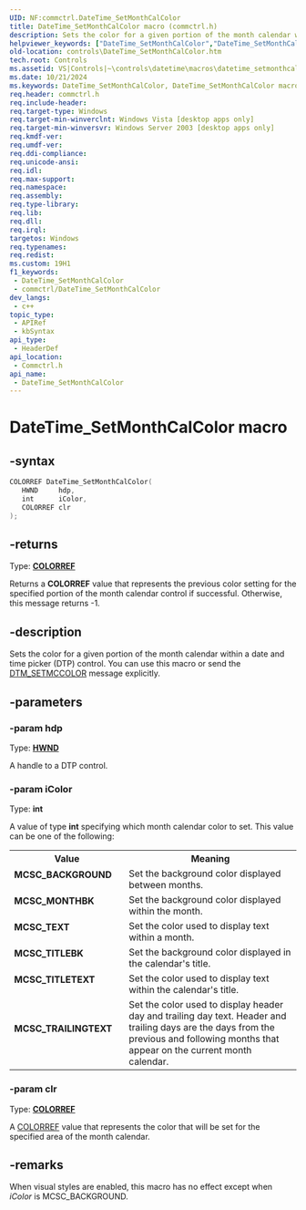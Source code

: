 ```yaml
---
UID: NF:commctrl.DateTime_SetMonthCalColor
title: DateTime_SetMonthCalColor macro (commctrl.h)
description: Sets the color for a given portion of the month calendar within a date and time picker (DTP) control. You can use this macro or send the DTM_SETMCCOLOR message explicitly.
helpviewer_keywords: ["DateTime_SetMonthCalColor","DateTime_SetMonthCalColor macro [Windows Controls]","MCSC_BACKGROUND","MCSC_MONTHBK","MCSC_TEXT","MCSC_TITLEBK","MCSC_TITLETEXT","MCSC_TRAILINGTEXT","_win32_DateTime_SetMonthCalColor","_win32_DateTime_SetMonthCalColor_cpp","commctrl/DateTime_SetMonthCalColor","controls.DateTime_SetMonthCalColor","controls._win32_DateTime_SetMonthCalColor"]
old-location: controls\DateTime_SetMonthCalColor.htm
tech.root: Controls
ms.assetid: VS|Controls|~\controls\datetime\macros\datetime_setmonthcalcolor.htm
ms.date: 10/21/2024
ms.keywords: DateTime_SetMonthCalColor, DateTime_SetMonthCalColor macro [Windows Controls], MCSC_BACKGROUND, MCSC_MONTHBK, MCSC_TEXT, MCSC_TITLEBK, MCSC_TITLETEXT, MCSC_TRAILINGTEXT, _win32_DateTime_SetMonthCalColor, _win32_DateTime_SetMonthCalColor_cpp, commctrl/DateTime_SetMonthCalColor, controls.DateTime_SetMonthCalColor, controls._win32_DateTime_SetMonthCalColor
req.header: commctrl.h
req.include-header: 
req.target-type: Windows
req.target-min-winverclnt: Windows Vista [desktop apps only]
req.target-min-winversvr: Windows Server 2003 [desktop apps only]
req.kmdf-ver: 
req.umdf-ver: 
req.ddi-compliance: 
req.unicode-ansi: 
req.idl: 
req.max-support: 
req.namespace: 
req.assembly: 
req.type-library: 
req.lib: 
req.dll: 
req.irql: 
targetos: Windows
req.typenames: 
req.redist: 
ms.custom: 19H1
f1_keywords:
 - DateTime_SetMonthCalColor
 - commctrl/DateTime_SetMonthCalColor
dev_langs:
 - c++
topic_type:
 - APIRef
 - kbSyntax
api_type:
 - HeaderDef
api_location:
 - Commctrl.h
api_name:
 - DateTime_SetMonthCalColor
---
```


# DateTime_SetMonthCalColor macro

## -syntax

```cpp
COLORREF DateTime_SetMonthCalColor(
   HWND     hdp,
   int      iColor,
   COLORREF clr
);
```

## -returns

Type: **[COLORREF](/windows/desktop/winprog/windows-data-types)**

Returns a <b>COLORREF</b> value that represents the previous color setting for the specified portion of the month calendar control if successful. Otherwise, this message returns -1.

## -description

Sets the color for a given portion of the month calendar within a date and time picker (DTP) control. You can use this macro or send the <a href="/windows/desktop/Controls/dtm-setmccolor">DTM_SETMCCOLOR</a> message explicitly.

## -parameters

### -param hdp

Type: <b><a href="/windows/desktop/WinProg/windows-data-types">HWND</a></b>

A handle to a DTP control.

### -param iColor

Type: <b>int</b>

A value of type <b>int</b> specifying which month calendar color to set. This value can be one of the following: 

<table>
<tr>
<th>Value</th>
<th>Meaning</th>
</tr>
<tr>
<td width="40%"><a id="MCSC_BACKGROUND"></a><a id="mcsc_background"></a><dl>
<dt><b>MCSC_BACKGROUND</b></dt>
</dl>
</td>
<td width="60%">
Set the background color displayed between months.

</td>
</tr>
<tr>
<td width="40%"><a id="MCSC_MONTHBK"></a><a id="mcsc_monthbk"></a><dl>
<dt><b>MCSC_MONTHBK</b></dt>
</dl>
</td>
<td width="60%">
Set the background color displayed within the month.

</td>
</tr>
<tr>
<td width="40%"><a id="MCSC_TEXT"></a><a id="mcsc_text"></a><dl>
<dt><b>MCSC_TEXT</b></dt>
</dl>
</td>
<td width="60%">
Set the color used to display text within a month.

</td>
</tr>
<tr>
<td width="40%"><a id="MCSC_TITLEBK"></a><a id="mcsc_titlebk"></a><dl>
<dt><b>MCSC_TITLEBK</b></dt>
</dl>
</td>
<td width="60%">
Set the background color displayed in the calendar's title.

</td>
</tr>
<tr>
<td width="40%"><a id="MCSC_TITLETEXT"></a><a id="mcsc_titletext"></a><dl>
<dt><b>MCSC_TITLETEXT</b></dt>
</dl>
</td>
<td width="60%">
Set the color used to display text within the calendar's title.

</td>
</tr>
<tr>
<td width="40%"><a id="MCSC_TRAILINGTEXT"></a><a id="mcsc_trailingtext"></a><dl>
<dt><b>MCSC_TRAILINGTEXT</b></dt>
</dl>
</td>
<td width="60%">
Set the color used to display header day and trailing day text. Header and trailing days are the days from the previous and following months that appear on the current month calendar.

</td>
</tr>
</table>

### -param clr

Type: <b><a href="/windows/desktop/WinProg/windows-data-types">COLORREF</a></b>

A <a href="/windows/desktop/gdi/colorref">COLORREF</a> value that represents the color that will be set for the specified area of the month calendar.

## -remarks

When visual styles are enabled, this macro has no effect except when <i>iColor</i> is MCSC_BACKGROUND.
